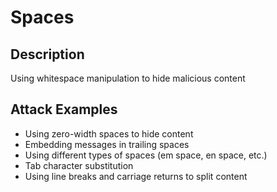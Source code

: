 # Spaces

## Description
Using whitespace manipulation to hide malicious content

## Attack Examples
- Using zero-width spaces to hide content
- Embedding messages in trailing spaces
- Using different types of spaces (em space, en space, etc.)
- Tab character substitution
- Using line breaks and carriage returns to split content
